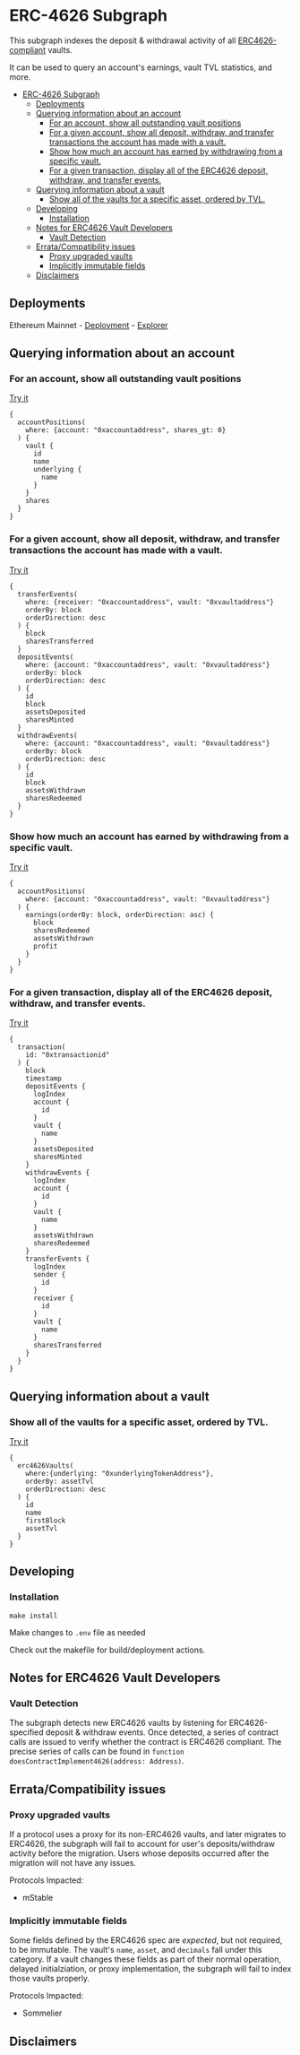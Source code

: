 # ERC-4626 Subgraph

This subgraph indexes the deposit & withdrawal activity of all [ERC4626-compliant](https://eips.ethereum.org/EIPS/eip-4626) vaults.

It can be used to query an account's earnings, vault TVL statistics, and more.


- [ERC-4626 Subgraph](#erc-4626-subgraph)
  - [Deployments](#deployments)
  - [Querying information about an account](#querying-information-about-an-account)
    - [For an account, show all outstanding vault positions](#for-an-account-show-all-outstanding-vault-positions)
    - [For a given account, show all deposit, withdraw, and transfer transactions the account has made with a vault.](#for-a-given-account-show-all-deposit-withdraw-and-transfer-transactions-the-account-has-made-with-a-vault)
    - [Show how much an account has earned by withdrawing from a specific vault.](#show-how-much-an-account-has-earned-by-withdrawing-from-a-specific-vault)
    - [For a given transaction, display all of the ERC4626 deposit, withdraw, and transfer events.](#for-a-given-transaction-display-all-of-the-erc4626-deposit-withdraw-and-transfer-events)
  - [Querying information about a vault](#querying-information-about-a-vault)
    - [Show all of the vaults for a specific asset, ordered by TVL.](#show-all-of-the-vaults-for-a-specific-asset-ordered-by-tvl)
  - [Developing](#developing)
    - [Installation](#installation)
  - [Notes for ERC4626 Vault Developers](#notes-for-erc4626-vault-developers)
    - [Vault Detection](#vault-detection)
  - [Errata/Compatibility issues](#erratacompatibility-issues)
    - [Proxy upgraded vaults](#proxy-upgraded-vaults)
    - [Implicitly immutable fields](#implicitly-immutable-fields)
  - [Disclaimers](#disclaimers)

## Deployments

Ethereum Mainnet - [Deployment](https://thegraph.com/hosted-service/subgraph/bsamuels453/erc4626) - [Explorer](https://api.thegraph.com/subgraphs/name/bsamuels453/erc4626/graphql)

## Querying information about an account

### For an account, show all outstanding vault positions

[Try it](https://api.thegraph.com/subgraphs/name/bsamuels453/erc4626/graphql?query=%7B%0A++accountPositions%28%0A++++block%3A+%7Bnumber%3A+15576819%7D%2C%0A++++where%3A+%7Baccount%3A+%220x1efe1b6b3a172b9dc814599a6800b5d818e8f147%22%7D%0A++%29+%7B%0A++++vault+%7B%0A++++++id%0A++++++name%0A++++++underlying+%7B%0A++++++++name%0A++++++%7D%0A++++%7D%0A++++shares%0A++%7D%0A%7D)

```
{
  accountPositions(
    where: {account: "0xaccountaddress", shares_gt: 0}
  ) {
    vault {
      id
      name
      underlying {
        name
      }
    }
    shares
  }
}
```

### For a given account, show all deposit, withdraw, and transfer transactions the account has made with a vault.

[Try it](https://api.thegraph.com/subgraphs/name/bsamuels453/erc4626/graphql?query=%7B%0A++transferEvents%28%0A++++where%3A+%7Breceiver%3A+%220x78befca7de27d07dc6e71da295cc2946681a6c7b%22%2C+vault%3A+%220x30647a72dc82d7fbb1123ea74716ab8a317eac19%22%7D%0A++++orderBy%3A+block%0A++++orderDirection%3A+desc%0A++%29+%7B%0A++++block%0A++++sharesTransferred%0A++++transaction+%7B%0A++++++id%0A++++%7D%0A++%7D%0A++depositEvents%28%0A++++where%3A+%7Baccount%3A+%220x78befca7de27d07dc6e71da295cc2946681a6c7b%22%2C+vault%3A+%220x30647a72dc82d7fbb1123ea74716ab8a317eac19%22%7D%0A++++orderBy%3A+block%0A++++orderDirection%3A+desc%0A++%29+%7B%0A++++id%0A++++block%0A++++assetsDeposited%0A++++sharesMinted%0A++%7D%0A++withdrawEvents%28%0A++++where%3A+%7Baccount%3A+%220x78befca7de27d07dc6e71da295cc2946681a6c7b%22%2C+vault%3A+%220x30647a72dc82d7fbb1123ea74716ab8a317eac19%22%7D%0A++++orderBy%3A+block%0A++++orderDirection%3A+desc%0A++%29+%7B%0A++++id%0A++++block%0A++++assetsWithdrawn%0A++++sharesRedeemed%0A++%7D%0A%7D)

```
{
  transferEvents(
    where: {receiver: "0xaccountaddress", vault: "0xvaultaddress"}
    orderBy: block
    orderDirection: desc
  ) {
    block
    sharesTransferred
  }
  depositEvents(
    where: {account: "0xaccountaddress", vault: "0xvaultaddress"}
    orderBy: block
    orderDirection: desc
  ) {
    id
    block
    assetsDeposited
    sharesMinted
  }
  withdrawEvents(
    where: {account: "0xaccountaddress", vault: "0xvaultaddress"}
    orderBy: block
    orderDirection: desc
  ) {
    id
    block
    assetsWithdrawn
    sharesRedeemed
  }
}
```

### Show how much an account has earned by withdrawing from a specific vault.

[Try it](https://api.thegraph.com/subgraphs/name/bsamuels453/erc4626/graphql?query=%7B%0A++accountPositions%28%0A++++where%3A+%7Baccount%3A+%220x78befca7de27d07dc6e71da295cc2946681a6c7b%22%2C+vault%3A+%220x30647a72dc82d7fbb1123ea74716ab8a317eac19%22%7D%0A++%29+%7B%0A++++earnings%28orderBy%3A+block%2C+orderDirection%3A+asc%29+%7B%0A++++++block%0A++++++sharesRedeemed%0A++++++assetsWithdrawn%0A++++++profit%0A++++%7D%0A++%7D%0A%7D)

```
{
  accountPositions(
    where: {account: "0xaccountaddress", vault: "0xvaultaddress"}
  ) {
    earnings(orderBy: block, orderDirection: asc) {
      block
      sharesRedeemed
      assetsWithdrawn
      profit
    }
  }
}
```

### For a given transaction, display all of the ERC4626 deposit, withdraw, and transfer events.

[Try it](https://api.thegraph.com/subgraphs/name/bsamuels453/erc4626/graphql?query=%7B%0A++transaction%28%0A++++id%3A+%220x03fdc908bfd42f8fcdf449f3a4f0dcdf77d97e26bb70f5d4a69e7c77e564a7c4%22%0A++%29+%7B%0A++++block%0A++++timestamp%0A++++depositEvents+%7B%0A++++++logIndex%0A++++++account+%7B%0A++++++++id%0A++++++%7D%0A++++++vault+%7B%0A++++++++name%0A++++++%7D%0A++++++assetsDeposited%0A++++++sharesMinted%0A++++%7D%0A++++withdrawEvents+%7B%0A++++++logIndex%0A++++++account+%7B%0A++++++++id%0A++++++%7D%0A++++++vault+%7B%0A++++++++name%0A++++++%7D%0A++++++assetsWithdrawn%0A++++++sharesRedeemed%0A++++%7D%0A++++transferEvents+%7B%0A++++++logIndex%0A++++++sender+%7B%0A++++++++id%0A++++++%7D%0A++++++receiver+%7B%0A++++++++id%0A++++++%7D%0A++++++vault+%7B%0A++++++++name%0A++++++%7D%0A++++++sharesTransferred%0A++++%7D%0A++%7D%0A%7D)

```
{
  transaction(
    id: "0xtransactionid"
  ) {
    block
    timestamp
    depositEvents {
      logIndex
      account {
        id
      }
      vault {
        name
      }
      assetsDeposited
      sharesMinted
    }
    withdrawEvents {
      logIndex
      account {
        id
      }
      vault {
        name
      }
      assetsWithdrawn
      sharesRedeemed
    }
    transferEvents {
      logIndex
      sender {
        id
      }
      receiver {
        id
      }
      vault {
        name
      }
      sharesTransferred
    }
  }
}
```

## Querying information about a vault

### Show all of the vaults for a specific asset, ordered by TVL.

[Try it](https://api.thegraph.com/subgraphs/name/bsamuels453/erc4626/graphql?query=%7B%0A++erc4626Vaults%28%0A++++where%3A%7Bunderlying%3A+%220xc02aaa39b223fe8d0a0e5c4f27ead9083c756cc2%22%7D%2C%0A++++orderBy%3A+assetTvl%0A++++orderDirection%3A+desc%0A++%29+%7B%0A++++id%0A++++name%0A++++firstBlock%0A++++assetTvl%0A++%7D%0A%7D)

```
{
  erc4626Vaults(
    where:{underlying: "0xunderlyingTokenAddress"},
    orderBy: assetTvl
    orderDirection: desc
  ) {
    id
    name
    firstBlock
    assetTvl
  }
}
```

## Developing

### Installation

`make install`

Make changes to `.env` file as needed

Check out the makefile for build/deployment actions.

## Notes for ERC4626 Vault Developers

### Vault Detection

The subgraph detects new ERC4626 vaults by listening for ERC4626-specified deposit & withdraw events. Once detected, a series of contract calls are issued to verify whether the contract is ERC4626 compliant. The precise series of calls can be found in `function doesContractImplement4626(address: Address)`.

## Errata/Compatibility issues

### Proxy upgraded vaults

If a protocol uses a proxy for its non-ERC4626 vaults, and later migrates to ERC4626, the subgraph will fail to account for user's deposits/withdraw activity before the migration. Users whose deposits occurred after the migration will not have any issues.

Protocols Impacted:
- mStable

### Implicitly immutable fields

Some fields defined by the ERC4626 spec are _expected_, but not required, to be immutable. The vault's `name`, `asset`, and `decimals` fall under this category. If a vault changes these fields as part of their normal operation,  delayed initialziation, or proxy implementation, the subgraph will fail to index those vaults properly.

Protocols Impacted:
- Sommelier

## Disclaimers